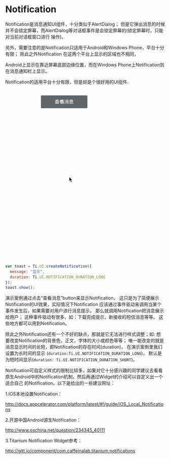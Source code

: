# Notification

Notification是消息通知UI组件，十分类似于AlertDialog；
但是它弹出消息的时候并不会锁定屏幕，而AlertDialog等对话框事件是会锁定屏幕的(锁定屏幕时，只能对当前对话框窗口进行
操作)。

另外，需要注意的是Notification只适用于Android和Windows Phone，平台十分有限；
除此之外Notification 在这两个平台上显示的区域也不相同，

Android上显示在靠近屏幕底部边缘位置，而在Windows Phone上Notification则
在消息通知栏上显示。

Notification的适用平台十分有限，但是却是个很好用的UI组件.

![notification](/images/notification_display.gif)

```js
var toast = Ti.UI.createNotification({
  message: "显示",
  duration: Ti.UI.NOTIFICATION_DURATION_LONG
});
toast.show();
```

演示案例通过点击“查看消息”button来显示Notification，
这只是为了简便展示Notification的UI效果，实际情况下Notification
应该通过事件驱动来调用当某个事件发生后，如果需要对用户进行消息提示，
那么就调用Notification把消息展示给用户；
这种事件驱动有很多，如：下载完成提示，新接收的短信消息等等。
这些地方都可以用到Notification。

除此之外Notification还有一个不好的缺点，那就是它无法进行样式调整；如:
想要改变Notification的背景色，正文，字体的大小或颜色等等；
唯一能改变的就是消息显示时间的长短，即Notification的存在时间(duration)，
在演示案例里我们设置为长时间的显示
(`duration:Ti.UI.NOTIFICATION_DURATION_LONG`)，
默认是为短时间显示(`duration: Ti.UI.NOTIFICATION_DURATION_SHORT`)。

Notification可自定义样式的限制比较多，如果对它十分感兴趣的同学建议去看看
原生Android中的Notification机制，然后再通过Widget的介绍可以自定义出一个适合自己
的Notification。以下是给出的一些建议网址：

1.IOS本地设置Notification：

http://docs.appcelerator.com/platform/latest/#!/guide/iOS_Local_Notifications

2.开源中国Android源生Notification：

http://www.oschina.net/question/234345_40111

3.Titanium Notification Widget参考：

http://gitt.io/component/com.caffeinalab.titanium.notifications
